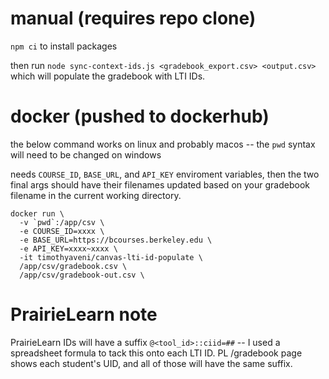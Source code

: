 # manual (requires repo clone)

`npm ci` to install packages

then run `node sync-context-ids.js <gradebook_export.csv> <output.csv>` which will populate the gradebook with LTI IDs.

# docker (pushed to dockerhub)

the below command works on linux and probably macos -- the `pwd` syntax will need to be changed on windows

needs `COURSE_ID`, `BASE_URL`, and `API_KEY` enviroment variables, then the two final args should have their filenames updated based on your gradebook filename in the current working directory.

```
docker run \
  -v `pwd`:/app/csv \
  -e COURSE_ID=xxxx \
  -e BASE_URL=https://bcourses.berkeley.edu \
  -e API_KEY=xxxx~xxxx \
  -it timothyaveni/canvas-lti-id-populate \
  /app/csv/gradebook.csv \
  /app/csv/gradebook-out.csv \
```

# PrairieLearn note

PrairieLearn IDs will have a suffix `@<tool_id>::ciid=##` -- I used a spreadsheet formula to tack this onto each LTI ID. PL /gradebook page shows each student's UID, and all of those will have the same suffix.

